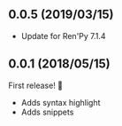 ## 0.0.5 (2019/03/15)
* Update for Ren'Py 7.1.4

## 0.0.1 (2018/05/15)
First release! :tada:
* Adds syntax highlight
* Adds snippets
